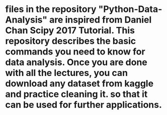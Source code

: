 # files in the repository "Python-Data-Analysis" are inspired from Daniel Chan Scipy 2017 Tutorial. This repository describes the basic commands you need to know for data analysis. Once you are done with all the lectures, you can download any dataset from kaggle and practice cleaning it. so that it can be used for further applications.
